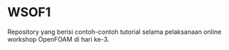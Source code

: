 # WSOF1

Repository yang berisi contoh-contoh tutorial selama pelaksanaan online workshop OpenFOAM di hari ke-3.
